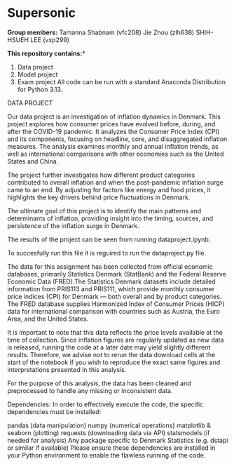 # Supersonic

**Group members:**
Tamanna Shabnam (vfc208) 
Jie Zhou (zlh638) 
SHIH-HSUEH LEE (vxp299)

**This repository contains:***

1. Data project
1. Model project
1. Exam project
All code can be run with a standard Anaconda Distribution for Python 3.13.

DATA PROJECT

Our data project is an investigation of inflation dynamics in Denmark. This project explores how consumer prices have evolved before, during, and after the COVID-19 pandemic. It analyzes the Consumer Price Index (CPI) and its components, focusing on headline, core, and disaggregated inflation measures. The analysis examines monthly and annual inflation trends, as well as international comparisons with other economies such as the United States and China.

The project further investigates how different product categories contributed to overall inflation and when the post-pandemic inflation surge came to an end. By adjusting for factors like energy and food prices, it highlights the key drivers behind price fluctuations in Denmark.

The ultimate goal of this project is to identify the main patterns and determinants of inflation, providing insight into the timing, sources, and persistence of the inflation surge in Denmark.

The results of the project can be seen from running dataproject.ipynb.

To succesfully run this file it is reguired to run the dataproject.py file.

The data for this assignment has been collected from official economic databases, primarily Statistics Denmark (StatBank) and the Federal Reserve Economic Data (FRED).The Statistics Denmark datasets include detailed information from PRIS113 and PRIS111, which provide monthly consumer price indices (CPI) for Denmark — both overall and by product categories. The FRED database supplies Harmonized Index of Consumer Prices (HICP) data for international comparison with countries such as Austria, the Euro Area, and the United States.

It is important to note that this data reflects the price levels available at the time of collection. Since inflation figures are regularly updated as new data is released, running the code at a later date may yield slightly different results. Therefore, we advise not to rerun the data download cells at the start of the notebook if you wish to reproduce the exact same figures and interpretations presented in this analysis.

For the purpose of this analysis, the data has been cleaned and preprocessed to handle any missing or inconsistent data.

Dependencies: In order to effectively execute the code, the specific dependencies must be installed:

pandas (data manipulation) numpy (numerical operations) matplotlib & seaborn (plotting) requests (downloading data via API) statsmodels (if needed for analysis) Any package specific to Denmark Statistics (e.g. dstapi or similar if available) Please ensure these dependencies are installed in your Python environment to enable the flawless running of the code.
